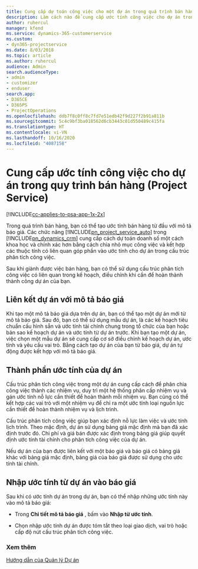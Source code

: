 ```yaml
---
title: Cung cấp dự toán công việc cho một dự án trong quá trình bán hàng
description: Làm cách nào để cung cấp ước tính công việc cho dự án trong quy trình bán hàng ở Project Service
author: ruhercul
manager: kfend
ms.service: dynamics-365-customerservice
ms.custom:
- dyn365-projectservice
ms.date: 8/03/2018
ms.topic: article
ms.author: ruhercul
audience: Admin
search.audienceType:
- admin
- customizer
- enduser
search.app:
- D365CE
- D365PS
- ProjectOperations
ms.openlocfilehash: ddb7f8c0ff8c7fd7e51edb42f9d227f2b91a811b
ms.sourcegitcommit: 5c4c9bf3ba018562d6cb3443c01d550489c415fa
ms.translationtype: HT
ms.contentlocale: vi-VN
ms.lasthandoff: 10/16/2020
ms.locfileid: "4087158"
---
```

# <a name="provide-work-estimates-for-a-project-during-the-sales-process-project-service"></a>Cung cấp ước tính công việc cho dự án trong quy trình bán hàng (Project Service)

[!INCLUDE[cc-applies-to-psa-app-1x-2x](../includes/cc-applies-to-psa-app-1x-2x.md)]

Trong quá trình bán hàng, bạn có thể tạo ước tính bán hàng từ đầu với mô tả báo giá. Các chức năng [!INCLUDE[pn_project_service_auto](../includes/pn-project-service-auto.md)] trong [!INCLUDE[pn_dynamics_crm](../includes/pn-dynamics-crm.md)] cung cấp cách dự toán doanh số một cách khoa học và chính xác hơn bằng cách chia nhỏ mục công việc và kết hợp các thuộc tính có liên quan góp phần vào ước tính cho dự án trong cấu trúc phân tích công việc.  
  
 Sau khi giành được việc bán hàng, bạn có thể sử dụng cấu trúc phân tích công việc có liên quan trong kế hoạch, điều chỉnh khi cần để hoàn thành thành công dự án của bạn.  
  
## <a name="link-a-project-to-a-quote-line"></a>Liên kết dự án với mô tả báo giá  
 Khi tạo một mô tả báo giá dựa trên dự án, bạn có thể tạo một dự án mới từ mô tả báo giá. Sau đó, bạn có thể sử dụng mẫu dự án, là các kế hoạch tiêu chuẩn cấu hình sẵn và ước tính tài chính chung trong tổ chức của bạn hoặc bản sao kế hoạch dự án và ước tính từ dự án trước. Khi bạn tạo một dự án, việc chọn một mẫu dự án sẽ cung cấp cơ sở điều chỉnh kế hoạch dự án, ước tính và yêu cầu vai trò. Bằng cách tạo dự án của bạn từ báo giá, dự án tự động được kết hợp với mô tả báo giá.  
  
## <a name="project-estimate-components"></a>Thành phần ước tính của dự án  
 Cấu trúc phân tích công việc trong một dự án cung cấp cách để phân chia công việc thành các nhiệm vụ, duy trì một hệ thống phân cấp nhiệm vụ và gán ước tính nỗ lực cần thiết để hoàn thành mỗi nhiệm vụ. Bạn cũng có thể kết hợp các vai trò với một nhiệm vụ để chỉ ra một ước tính loại nguồn lực cần thiết để hoàn thành nhiệm vụ và lịch trình.  
  
 Cấu trúc phân tích công việc giúp bạn xác định nỗ lực làm việc và ước tính lịch trình. Theo mặc định, dự án sử dụng bảng giá mặc định mà bạn đã xác định trước đó. Chi phí và giá bán được xác định trong bảng giá giúp quyết định ước tính tài chính cho phân tích công việc của dự án.  
  
 Nếu dự án của bạn được liên kết với một báo giá và báo giá có bảng giá khác với bảng giá mặc định, bảng giá của báo giá được sử dụng cho ước tính tài chính.  
  
## <a name="import-estimates-from-a-project-into-a-quote"></a>Nhập ước tính từ dự án vào báo giá  
 Sau khi có ước tính dự án trong dự án, bạn có thể nhập những ước tính này vào mô tả báo giá:  
  
-   Trong **Chi tiết mô tả báo giá** , bấm vào **Nhập từ ước tính**. 

-   Chọn nhập ước tính dự án được tóm tắt theo loại giao dịch, vai trò hoặc cấp độ nút cấu trúc phân tích công việc.  
  
### <a name="see-also"></a>Xem thêm  
 [Hướng dẫn của Quản lý Dự án](../psa/project-manager-guide.md)
